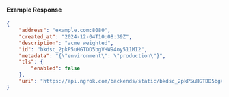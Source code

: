 <!-- Code generated for API Clients. DO NOT EDIT. -->

#### Example Response

```json
{
	"address": "example.com:8080",
	"created_at": "2024-12-04T10:08:39Z",
	"description": "acme weighted",
	"id": "bkdsc_2pkP5uHGTDD5bgVHW94oy511MI2",
	"metadata": "{\"environment\": \"production\"}",
	"tls": {
		"enabled": false
	},
	"uri": "https://api.ngrok.com/backends/static/bkdsc_2pkP5uHGTDD5bgVHW94oy511MI2"
}
```
